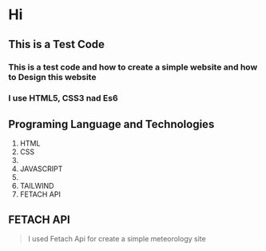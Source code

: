 # Hi

## This is a Test Code 
### This is a test code and how to create a simple website and how to Design this website 
### I use HTML5, CSS3 nad Es6
## Programing Language and Technologies

1. HTML
2. CSS
3. 
4. JAVASCRIPT
5. 
6. TAILWIND
7. FETACH API
## FETACH API
  >I used Fetach Api for create a simple meteorology site
